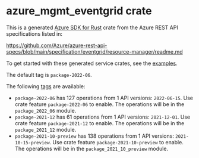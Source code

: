 # azure_mgmt_eventgrid crate

This is a generated [Azure SDK for Rust](https://github.com/Azure/azure-sdk-for-rust) crate from the Azure REST API specifications listed in:

https://github.com/Azure/azure-rest-api-specs/blob/main/specification/eventgrid/resource-manager/readme.md

To get started with these generated service crates, see the [examples](https://github.com/Azure/azure-sdk-for-rust/blob/main/services/README.md#examples).

The default tag is `package-2022-06`.

The following [tags](https://github.com/Azure/azure-sdk-for-rust/blob/main/services/tags.md) are available:

- `package-2022-06` has 127 operations from 1 API versions: `2022-06-15`. Use crate feature `package-2022-06` to enable. The operations will be in the `package_2022_06` module.
- `package-2021-12` has 61 operations from 1 API versions: `2021-12-01`. Use crate feature `package-2021-12` to enable. The operations will be in the `package_2021_12` module.
- `package-2021-10-preview` has 138 operations from 1 API versions: `2021-10-15-preview`. Use crate feature `package-2021-10-preview` to enable. The operations will be in the `package_2021_10_preview` module.